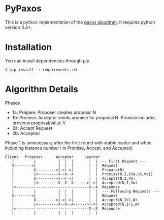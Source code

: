 PyPaxos
==============

This is a python implementation of the [paxos algorithm](https://en.wikipedia.org/wiki/Paxos_(computer_science)). It requires python version 3.4+.

Installation
==============

You can install dependencies through pip.
```
$ pip install -r requirements.txt
```

Algorithm Details
==============

Phases
- 1a: Prepare: Proposer creates proposal N
- 1b: Promise: Acceptor sends promise for proposal N. Promise includes
      previous proposal/value V.
- 2a: Accept Request
- 2b: Accepted

Phase 1 is unnecessary after the first round with stable leader and when
including instance number I in Promise, Accept, and Accepted.


```
Client   Proposer      Acceptor     Learner
   |         |          |  |  |       |  | --- First Request ---
   X-------->|          |  |  |       |  |  Request
   |         X--------->|->|->|       |  |  Prepare(N)
   |         |<---------X--X--X       |  |  Promise(N,I,{Va,Vb,Vc})
   |         X--------->|->|->|       |  |  Accept!(N,I,Vm)
   |         |<---------X--X--X------>|->|  Accepted(N,I,Vm)
   |<---------------------------------X--X  Response
   |         |          |  |  |       |  |  --- Following Requests ---
   X-------->|          |  |  |       |  |  Request
   |         X--------->|->|->|       |  |  Accept!(N,I+1,W)
   |         |<---------X--X--X------>|->|  Accepted(N,I+1,W)
   |<---------------------------------X--X  Response
   |         |          |  |  |       |  |

```
